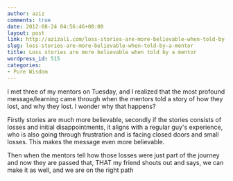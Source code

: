 ```yaml
---
author: aziz
comments: true
date: 2012-08-24 04:56:46+00:00
layout: post
link: http://azizali.com/loss-stories-are-more-believable-when-told-by-a-mentor/
slug: loss-stories-are-more-believable-when-told-by-a-mentor
title: Loss stories are more believable when told by a mentor
wordpress_id: 515
categories:
- Pure Wisdom
---
```


I met three of my mentors on Tuesday, and I realized that the most profound message/learning came through when the mentors told a story of how they lost, and why they lost. I wonder why that happens?

Firstly stories are much more believable, secondly if the stories consists of losses and initial disappointments, it aligns with a regular guy's experience, who is also going through frustration and is facing closed doors and small losses. This makes the message even more believable.

Then when the mentors tell how those losses were just part of the journey and now they are passed that, THAT my friend shouts out and says, we can make it as well, and we are on the right path
